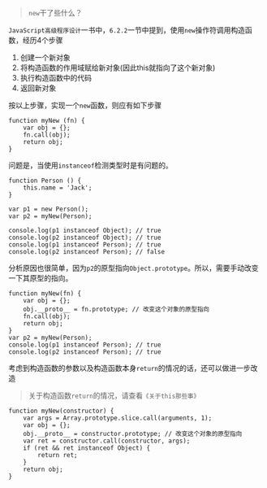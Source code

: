 > `new`干了些什么？

`JavaScript高级程序设计`一书中，`6.2.2`一节中提到，使用`new`操作符调用构造函数，经历4个步骤

1. 创建一个新对象
2. 将构造函数的作用域赋给新对象(因此this就指向了这个新对象)
3. 执行构造函数中的代码
4. 返回新对象

按以上步骤，实现一个`new`函数，则应有如下步骤

```
function myNew (fn) {
    var obj = {};
    fn.call(obj);
    return obj;
}

```

问题是，当使用`instanceof`检测类型时是有问题的。

```
function Person () {
	this.name = 'Jack';
}

var p1 = new Person();
var p2 = myNew(Person);

console.log(p1 instanceof Object); // true
console.log(p2 instanceof Object); // true
console.log(p1 instanceof Person); // true
console.log(p2 instanceof Person); // false
`````

分析原因也很简单，因为`p2`的原型指向`Object.prototype`。所以，需要手动改变一下其原型的指向。

```
function myNew(fn) {
    var obj = {};
    obj.__proto__ = fn.prototype; // 改变这个对象的原型指向
    fn.call(obj);
    return obj;
}
var p2 = myNew(Person);
console.log(p1 instanceof Person); // true
console.log(p2 instanceof Person); // true
```

考虑到构造函数的参数以及构造函数本身`return`的情况的话，还可以做进一步改造

> 关于构造函数`return`的情况，请查看`《关于this那些事》`

```
function myNew(constructor) {
    var args = Array.prototype.slice.call(arguments, 1);
    var obj = {};
    obj.__proto__ = constructor.prototype; // 改变这个对象的原型指向
    var ret = constructor.call(constructor, args);
    if (ret && ret instanceof Object) {
        return ret;
    }
    return obj;
}

```
